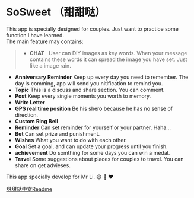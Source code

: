 # SoSweet （甜甜哒）  



This app is specially designed for couples. Just want to practice some function I have learned.   
The main feature may contains:
> * **CHAT**   User can DIY images as key words. When your message contains these words it can spread the image you have set. Just like a image rain.   
* **Anniversary Reminder**  Keep up every day you need to remember. The day is comming, app will send you nitification to remind you.   
* **Topic** This is a discuss and share section. You can comment.
* **Post** Keep every single moments you worth to memory.
* **Write Letter** 
* **GPS real time position** Be his shero because he has no sense of direction.
* **Custom Ring Bell** 
* **Reminder** Can set reminder for yourself or your partner. Haha...
* **Bet** Can set prize and punishment. 
* **Wishes** What you want to do with each other.
* **Goal** Set a goal, and can update your progress until you finish.
* **achievement** Do somthing for some days you can win a medal.
* **Travel** Some suggestions about places for couples to travel. You can share on get advieses.

This app specially develop for Mr Li. :smile: :kiss: :heart:      

[甜甜哒中文Readme](https://lizwangying.wordpress.com/2016/12/15/%e7%94%9c%e7%94%9c%e5%93%92%ef%bc%88sosweet%ef%bc%89%e5%8a%9f%e8%83%bd%e9%9c%80%e6%b1%82/)
 
